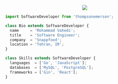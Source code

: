 
<p align="center">
  <img src="https://github-readme-stats.vercel.app/api/top-langs/?username=mvahedii&layout=compact&theme=github_dark"/>
</p>

```js
import SoftwareDeveloper from 'thompsonemerson';

class Bio extends SoftwareDeveloper {
  name     = 'Mohammad Vahedi';
  title    = 'Software Engineer';
  company  = 'Snappfood';
  location = 'Tehran, IR';
}

class Skills extends SoftwareDeveloper {
  languages  = ['Go', 'JavaScript'];
  databases  = ['MySQL', 'PostgreSQL'];
  frameworks = ['Gin', 'React'];
}
```
